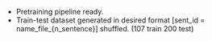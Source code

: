 - Pretraining pipeline ready.
- Train-test dataset generated in desired format [sent_id = name_file_{n_sentence}] shuffled. (107 train 200 test)
